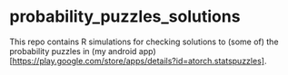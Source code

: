 # probability_puzzles_solutions

This repo contains R simulations for checking solutions to (some of) the probability puzzles
in (my android app)[https://play.google.com/store/apps/details?id=atorch.statspuzzles].
